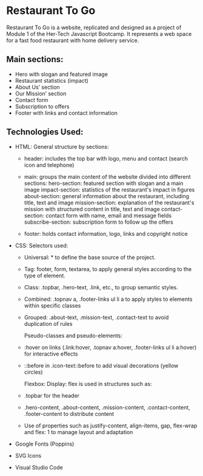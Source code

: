 # Restaurant To Go

Restaurant To Go is a website, replicated and designed as a project of Module 1 of the Her-Tech Javascript Bootcamp. It represents a web space for a fast food restaurant with home delivery service.

## Main sections:

- Hero with slogan and featured image
- Restaurant statistics (impact)
- About Us’ section
- Our Mission’ section
- Contact form
- Subscription to offers
- Footer with links and contact information

## Technologies Used:

- HTML:
  General structure by sections:

  - header: includes the top bar with logo, menu and contact (search icon and telephone)

  - main: groups the main content of the website divided into different sections:
    hero-section: featured section with slogan and a main image
    impact-section: statistics of the restaurant's impact in figures
    about-section: general information about the restaurant, including title, text and image
    mission-section: explanation of the restaurant's mission with structured content in title, text and image
    contact-section: contact form with name, email and message fields
    subscribe-section: subscription form to follow up the offers

  - footer: holds contact information, logo, links and copyright notice

- CSS:
  Selectors used:

  - Universal: \* to define the base source of the project.
  - Tag: footer, form, textarea, to apply general styles according to the type of element.
  - Class: .topbar, .hero-text, .link, etc., to group semantic styles.
  - Combined: .topnav a, .footer-links ul li a to apply styles to elements within specific classes
  - Grouped: .about-text, .mission-text, .contact-text to avoid duplication of rules

    Pseudo-classes and pseudo-elements:

  - :hover on links (.link:hover, .topnav a:hover, .footer-links ul li a:hover) for interactive effects
  - ::before in .icon-text::before to add visual decorations (yellow circles)

    Flexbox:
    Display: flex is used in structures such as:

  - .topbar for the header
  - .hero-content, .about-content, .mission-content, .contact-content, .footer-content to distribute content
  - Use of properties such as justify-content, align-items, gap, flex-wrap and flex: 1 to manage layout and adaptation

- Google Fonts (Poppins)

- SVG Icons

- Visual Studio Code
